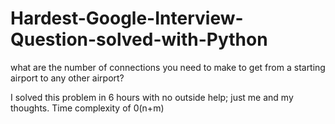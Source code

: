 # Hardest-Google-Interview-Question-solved-with-Python
what are the number of connections you need to make to get from a starting airport to any other airport?

I solved this problem in 6 hours with no outside help; just me and my thoughts.
Time complexity of 0(n+m)
